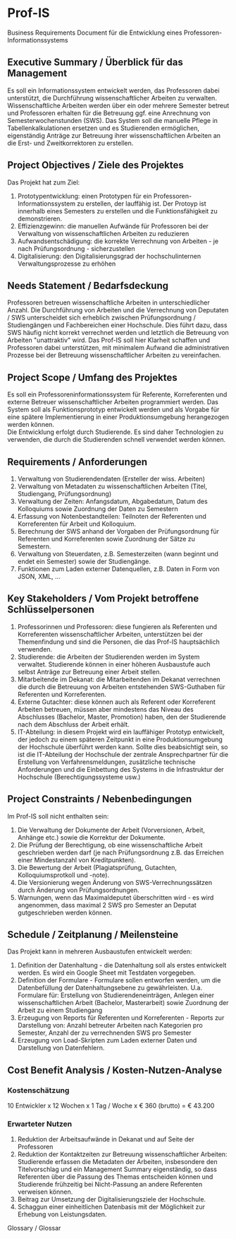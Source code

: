# Prof-IS  

Business Requirements Document für die Entwicklung eines Professoren-Informationssystems  

## Executive Summary / Überblick für das Management  

Es soll ein Informationssystem entwickelt werden, das Professoren dabei unterstützt, die Durchführung wissenschaftlicher Arbeiten zu verwalten. Wissenschaftliche Arbeiten werden über ein oder mehrere Semester betreut und Professoren erhalten für die Betreuung ggf. eine Anrechnung von Semesterwochenstunden (SWS). Das System soll die manuelle Pflege in Tabellenkalkulationen ersetzen und es Studierenden ermöglichen, eigenständig Anträge zur Betreuung ihrer wissenschaftlichen Arbeiten an die Erst- und Zweitkorrektoren zu erstellen.  

## Project Objectives / Ziele des Projektes  

Das Projekt hat zum Ziel:

1. Prototypentwicklung: einen Prototypen für ein Professoren-Informationssystem zu erstellen, der lauffähig ist. Der Protoyp ist innerhalb eines Semesters zu erstellen und die Funktionsfähigkeit zu demonstrieren.
2. Effizienzgewinn: die manuellen Aufwände für Professoren bei der Verwaltung von wissenschaftlichen Arbeiten zu reduzieren  
3. Aufwandsentschädigung: die korrekte Verrechnung von Arbeiten - je nach Prüfungsordnung - sicherzustellen  
4. Digitalisierung: den Digitalisierungsgrad der hochschulinternen Verwaltungsprozesse zu erhöhen  

## Needs Statement / Bedarfsdeckung  

Professoren betreuen wissenschaftliche Arbeiten in unterschiedlicher Anzahl. Die Durchführung von Arbeiten und die Verrechnung von Deputaten / SWS unterscheidet sich erheblich zwischen Prüfungsordnung / Studiengängen und Fachbereichen einer Hochschule. Dies führt dazu, dass SWS häufig nicht korrekt verrechnet werden und letztlich die Betreuung von Arbeiten "unattraktiv" wird. Das Prof-IS soll hier Klarheit schaffen und Professoren dabei unterstützen, mit minimalem Aufwand die administrativen Prozesse bei der Betreuung wissenschaftlicher Arbeiten zu vereinfachen.  

## Project Scope / Umfang des Projektes  

Es soll ein Professoreninformationssystem für Referente, Korreferenten und externe Betreuer wissenschaftlicher Arbeiten programmiert werden. Das System soll als Funktionsprototyp entwickelt werden und als Vorgabe für eine spätere Implementierung in einer Produktionsumgebung herangezogen werden können.  
Die Entwicklung erfolgt durch Studierende. Es sind daher Technologien zu verwenden, die durch die Studierenden schnell verwendet werden können.  

## Requirements / Anforderungen

1. Verwaltung von Studierendendaten (Ersteller der wiss. Arbeiten)
2. Verwaltung von Metadaten zu wissenschaftlichen Arbeiten (Titel, Studiengang, Prüfungsordnung)
3. Verwaltung der Zeiten: Anfangsdatum, Abgabedatum, Datum des Kolloquiums sowie Zuordnung der Daten zu Semestern
4. Erfassung von Notenbestandteilen: Teilnoten der Referenten und Korreferenten für Arbeit und Kolloquium.
5. Berechnung der SWS anhand der Vorgaben der Prüfungsordnung für Referenten und Korreferenten sowie Zuordnung der Sätze zu Semestern.  
6. Verwaltung von Steuerdaten, z.B. Semesterzeiten (wann beginnt und endet ein Semester) sowie der Studiengänge.  
7. Funktionen zum Laden externer Datenquellen, z.B. Daten in Form von JSON, XML, ...  

## Key Stakeholders / Vom Projekt betroffene Schlüsselpersonen  

1. Professorinnen und Professoren: diese fungieren als Referenten und Korreferenten wissenschaftlicher Arbeiten, unterstützen bei der Themenfindung und sind die Personen, die das Prof-IS hauptsächlich verwenden.  
2. Studierende: die Arbeiten der Studierenden werden im System verwaltet. Studierende können in einer höheren Ausbaustufe auch selbst Anträge zur Betreuung einer Arbeit stellen.
3. Mitarbeitende im Dekanat: die Mitarbeitenden im Dekanat verrechnen die durch die Betreuung von Arbeiten entstehenden SWS-Guthaben für Referenten und Korreferenten.  
4. Externe Gutachter: diese können auch als Referent oder Korreferent Arbeiten betreuen, müssen aber mindestens das Niveau des Abschlusses (Bachelor, Master, Promotion) haben, den der Studierende nach dem Abschluss der Arbeit erhält.  
5. IT-Abteilung: in diesem Projekt wird ein lauffähiger Prototyp entwickelt, der jedoch zu einem späteren Zeitpunkt in eine Produktionsumgebung der Hochschule überführt werden kann. Sollte dies beabsichtigt sein, so ist die IT-Abteilung der Hochschule der zentrale Ansprechpartner für die Erstellung von Verfahrensmeldungen, zusätzliche technische Anforderungen und die Einbettung des Systems in die Infrastruktur der Hochschule (Berechtigungssysteme usw.)  

## Project Constraints / Nebenbedingungen  

Im Prof-IS soll nicht enthalten sein:  

1. Die Verwaltung der Dokumente der Arbeit (Vorversionen, Arbeit, Anhänge etc.) sowie die Korrektur der Dokumente.  
2. Die Prüfung der Berechtigung, ob eine wissenschaftliche Arbeit geschrieben werden darf (je nach Prüfungsordnung z.B. das Erreichen einer Mindestanzahl von Kreditpunkten).  
3. Die Bewertung der Arbeit (Plagiatsprüfung, Gutachten, Kolloquiumsprotkoll und -note).  
4. Die Versionierung wegen Änderung von SWS-Verrechnungssätzen durch Änderung von Prüfungsordnungen.  
5. Warnungen, wenn das Maximaldeputet überschritten wird - es wird angenommen, dass maximal 2 SWS pro Semester an Deputat gutgeschrieben werden können.

## Schedule / Zeitplanung / Meilensteine  

Das Projekt kann in mehreren Ausbaustufen entwickelt werden:

1. Definition der Datenhaltung - die Datenhaltung soll als erstes entwickelt werden. Es wird ein Google Sheet mit Testdaten vorgegeben.  
2. Definition der Formulare - Formulare sollen entworfen werden, um die Datenbefüllung der Datenhaltungsebene zu gewährleisten. U.a. Formulare für: Erstellung von Studierendeneinträgen, Anlegen einer wissenschaftlichen Arbeit (Bachelor, Masterarbeit) sowie Zuordnung der Arbeit zu einem Studiengang
3. Erzeugung von Reports für Referenten und Korreferenten - Reports zur Darstellung von: Anzahl betreuter Arbeiten nach Kategorien pro Semester, Anzahl der zu verrechnenden SWS pro Semester
4. Erzeugung von Load-Skripten zum Laden externer Daten und Darstellung von Datenfehlern.

## Cost Benefit Analysis / Kosten-Nutzen-Analyse  

### Kostenschätzung  

10 Entwickler x 12 Wochen x 1 Tag / Woche x € 360 (brutto) = € 43.200

### Erwarteter Nutzen  

1. Reduktion der Arbeitsaufwände in Dekanat und auf Seite der Professoren  
2. Reduktion der Kontaktzeiten zur Betreuung wissenschaftlicher Arbeiten: Studierende erfassen die Metadaten der Arbeiten, insbesondere den Titelvorschlag und ein Management Summary eigenständig, so dass Referenten über die Passung des Themas entscheiden können und Studierende frühzeitig bei Nicht-Passung an andere Referenten verweisen können.  
3. Beitrag zur Umsetzung der Digitalisierungsziele der Hochschule.  
4. Schaggun einer einheitlichen Datenbasis mit der Möglichkeit zur Erhebung von Leistungsdaten.  

Glossary / Glossar  
